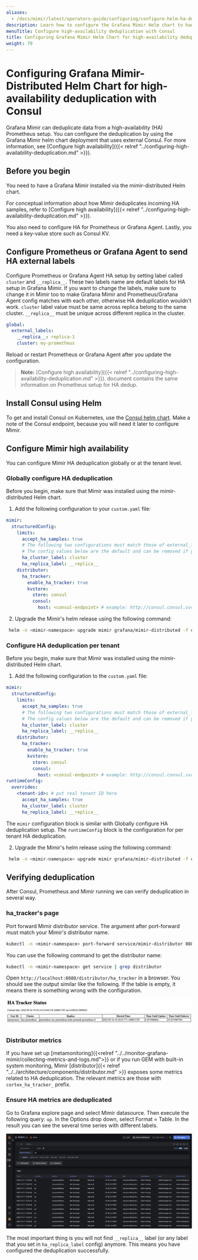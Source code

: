 ```yaml
---
aliases:
  - /docs/mimir/latest/operators-guide/configuring/configure-helm-ha-deduplication-consul/
description: Learn how to configure the Grafana Mimir Helm chart to handle HA Prometheus server deduplication with Consul.
menuTitle: Configure high-availability deduplication with Consul
title: Configuring Grafana Mimir Helm Chart for high-availability deduplication with Consul
weight: 70
---
```


# Configuring Grafana Mimir-Distributed Helm Chart for high-availability deduplication with Consul

Grafana Mimir can deduplicate data from a high-availability (HA) Prometheus setup. You can configure
the deduplication by using the Grafana Mimir helm chart deployment that uses external Consul. For more information, see [Configure high availability]({{< relref "../configuring-high-availability-deduplication.md" >}}).

## Before you begin

You need to have a Grafana Mimir installed via the mimir-distributed Helm chart.

For conceptual information about how Mimir deduplicates incoming HA samples, refer to [Configure high availability]({{< relref "../configuring-high-availability-deduplication.md" >}}).

You also need to configure HA for Prometheus or Grafana Agent. Lastly, you need a key-value store such as Consul KV.

## Configure Prometheus or Grafana Agent to send HA external labels

Configure Prometheus or Grafana Agent HA setup by setting label called `cluster` and `__replica__`. These two labels
name are default labels for HA setup in Grafana Mimir. If you want to change the labels, make sure to change it in Mimir
too to make Grafana Mimir and Prometheus/Grafana Agent config matches with each other, otherwise HA deduplication
wouldn't work. `cluster` label value must be same across replica belong to the same cluster. `__replica__` must be
unique across different replica in the cluster.

```yaml
global:
  external_labels:
    __replica__: replica-1
    cluster: my-prometheus
```

Reload or restart Prometheus or Grafana Agent after you update the configuration.

> **Note:** [Configure high availability]({{< relref "../configuring-high-availability-deduplication.md" >}}).
> document contains the same information on Prometheus setup for HA dedup.

## Install Consul using Helm

To get and install Consul on Kubernetes, use the [Consul helm chart](https://github.com/hashicorp/consul-k8s/tree/main/charts/consul).
Make a note of the Consul endpoint, because you will need it later to configure Mimir.

## Configure Mimir high availability

You can configure Mimir HA deduplication globally or at the tenant level.

### Globally configure HA deduplication

Before you begin, make sure that Mimir was installed using the mimir-distributed Helm chart.

1. Add the following configuration to your `custom.yaml` file:

```yaml
mimir:
  structuredConfig:
    limits:
      accept_ha_samples: true
      # The following two configurations must match those of external_labels in Prometheus
      # The config values below are the default and can be removed if you don't want to override to a new value
      ha_cluster_label: cluster
      ha_replica_label: __replica__
    distributor:
      ha_tracker:
        enable_ha_tracker: true
        kvstore:
          store: consul
          consul:
            host: <consul-endpoint> # example: http://consul.consul.svc.cluster.local:8500
```

2. Upgrade the Mimir's helm release using the following command:

```bash
 helm -n <mimir-namespace> upgrade mimir grafana/mimir-distributed -f custom.yaml
```

### Configure HA deduplication per tenant

Before you begin, make sure that Mimir was installed using the mimir-distributed Helm chart.

1. Add the following configuration to the `custom.yaml` file:

```yaml
mimir:
  structuredConfig:
    limits:
      accept_ha_samples: true
      # The following two configurations must match those of external_labels in Prometheus
      # The config values below are the default and can be removed if you don't want to override to a new value
      ha_cluster_label: cluster
      ha_replica_label: __replica__
    distributor:
      ha_tracker:
        enable_ha_tracker: true
        kvstore:
          store: consul
          consul:
            host: <consul-endpoint> # example: http://consul.consul.svc.cluster.local:8500
runtimeConfig:
  overrides:
    <tenant-id>: # put real tenant ID here
      accept_ha_samples: true
      ha_cluster_label: cluster
      ha_replica_label: __replica__
```

The `mimir` configuration block is similar with Globally configure HA deduplication setup. The `runtimeConfig` block
is the configuration for per tenant HA deduplication.

2. Upgrade the Mimir's helm release using the following command:

```bash
 helm -n <mimir-namespace> upgrade mimir grafana/mimir-distributed -f custom.yaml
```

## Verifying deduplication

After Consul, Prometheus and Mimir running we can verify deduplication in several way.

### ha_tracker's page

Port forward Mimir distributor service. The argument after port-forward must
match your Mimir's distributor name.

```bash
kubectl -n <mimir-namespace> port-forward service/mimir-distributor 8080:8080
```

You can use the following command to get the distributor name:

```bash
kubectl -n <mimir-namespace> get service | grep distributor
```

Open `http://localhost:8080/distributor/ha_tracker` in a browser. You should see the output similar like the following.
If the table is empty, it means there is something wrong with the configuration.

![HA Tracker status](ha-tracker-status.png)

### Distributor metrics

If you have set up [metamonitoring]{{<relref "../../monitor-grafana-mimir/collecting-metrics-and-logs.md">}} or if you
run GEM with built-in system monitoring,
Mimir [distributor]{{< relref "../../architecture/components/distributor.md" >}}
exposes some metrics related to HA deduplication. The relevant metrics are those with `cortex_ha_tracker_` prefix.

### Ensure HA metrics are deduplicated

Go to Grafana explore page and select Mimir datasource. Then execute the following query: `up`. In the Options drop down,
select Format = Table. In the result you can see the several time series with different labels.

![Verify deduplication](verify-deduplication.png)

The most important thing is you will not find `__replica__` label (or any label that you set in `ha_replica_label`
config) anymore. This means you have configured the deduplication successfully.
